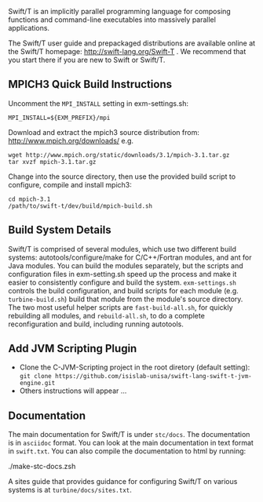 Swift/T is an implicitly parallel programming language for composing functions
and command-line executables into massively parallel applications.

The Swift/T user guide and prepackaged distributions are available online at
the Swift/T homepage: http://swift-lang.org/Swift-T .  We recommend
that you start there if you are new to Swift or Swift/T.


MPICH3 Quick Build Instructions
-------------------------------
Uncomment the `MPI_INSTALL` setting in exm-settings.sh:

    MPI_INSTALL=${EXM_PREFIX}/mpi

Download and extract the mpich3 source distribution from:
http://www.mpich.org/downloads/ e.g.

    wget http://www.mpich.org/static/downloads/3.1/mpich-3.1.tar.gz
    tar xvzf mpich-3.1.tar.gz

Change into the source directory, then use the provided build script
to configure, compile and install mpich3:

    cd mpich-3.1
    /path/to/swift-t/dev/build/mpich-build.sh

Build System Details
--------------------
Swift/T is comprised of several modules, which use two different build systems:
autotools/configure/make for C/C++/Fortran modules, and ant for Java modules.
You can build the modules separately, but the scripts and configuration files
in exm-setting.sh speed up the process and make it easier to consistently
configure and build the system.  `exm-settings.sh` controls the build
configuration, and build scripts for each module (e.g. `turbine-build.sh`)
build that module from the module's source directory.  The two most useful
helper scripts are `fast-build-all.sh`, for quickly rebuilding all modules,
and `rebuild-all.sh`, to do a complete reconfiguration and build, including
running autotools.

Add JVM Scripting Plugin
------------------------
- Clone the C-JVM-Scripting project in the root diretory (default setting):
``` git clone https://github.com/isislab-unisa/swift-lang-swift-t-jvm-engine.git ```
- Others instructions will appear ...


Documentation
-------------
The main documentation for Swift/T is under `stc/docs`.  The documentation
is in `asciidoc` format.  You can look at the main documentation in text
format in `swift.txt`.  You can also compile the documentation to html
by running:

  ./make-stc-docs.zsh

A sites guide that provides guidance for configuring Swift/T on various
systems is at `turbine/docs/sites.txt`.
